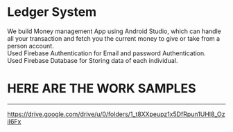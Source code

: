 # Ledger System 

We build Money management App using Android Studio, which can handle all your transaction and fetch you the current money to give or take from a person account.<br>
Used Firebase Authentication for Email and password Authentication. <br>
Used Firebase Database for Storing data of each individual. <br>

# HERE ARE THE WORK SAMPLES
***
https://drive.google.com/drive/u/0/folders/1_t8XXpeupz1x5DfRpun1UHl8_OziI6Fx

